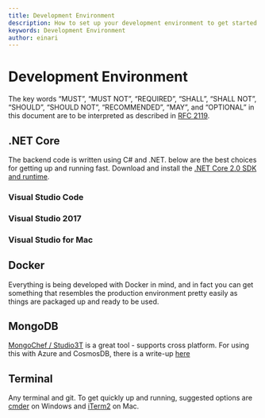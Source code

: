 ```yaml
---
title: Development Environment
description: How to set up your development environment to get started
keywords: Development Environment
author: einari
---
```

# Development Environment

The key words “MUST”, “MUST NOT”, “REQUIRED”, “SHALL”, “SHALL NOT”, “SHOULD”, “SHOULD NOT”,
“RECOMMENDED”, “MAY”, and “OPTIONAL” in this document are to be interpreted as described in
[RFC 2119](https://tools.ietf.org/html/rfc2119).

## .NET Core

The backend code is written using C# and .NET. below are the best choices for getting up and running fast.
Download and install the [.NET Core 2.0 SDK and runtime](https://www.microsoft.com/net/download/core).

### Visual Studio Code

### Visual Studio 2017

### Visual Studio for Mac

## Docker

Everything is being developed with Docker in mind, and in fact you can get something that resembles the
production environment pretty easily as things are packaged up and ready to be used.

## MongoDB

[MongoChef / Studio3T](https://studio3t.com) is a great tool - supports cross platform.
For using this with Azure and CosmosDB, there is a write-up [here](https://docs.microsoft.com/en-us/azure/cosmos-db/mongodb-mongochef)

## Terminal

Any terminal and git. To get quickly up and running, suggested options are [cmder]([http://cmder.net/]) on Windows and [iTerm2](https://www.iterm2.com/downloads.html) on Mac.
